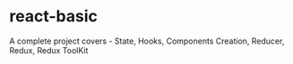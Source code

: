 # react-basic
A complete project covers - State, Hooks, Components Creation, Reducer, Redux, Redux ToolKit
